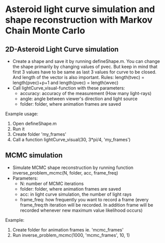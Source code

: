 # Asteroid light curve simulation and shape reconstruction with Markov Chain Monte Carlo


## 2D-Asteroid Light Curve simulation

- Create a shape and save it by running defineShape.m. You can change the shape primarily by changing values of pvec.
  But keep in mind that first 3 values have to be same as last 3 values for curve to be closed. And length of the vector is also important.
  Rules: length(tvec) = length(pvec)+p+1 and length(pvec) = length(wvec)
- Call lightCurve_visual-function with these parameters:  
    - accuracy: accuracy of the measurement (How many light-rays)
    - angle: angle between viewer's direction and light source
    - folder: folder, where animation frames are saved
    
Example usage:
  1. Open defineShape.m
  2. Run it
  3. Create folder 'my_frames'
  4. Call a function lightCurve_visual(30, 3*pi/4, 'my_frames')
  
 ## MCMC simulation
 
- Simulate MCMC shape reconstruction by running function inverse_problem_mcmc(N, folder, acc, frame_freq)
- Parameters:
    - N: number of MCMC iterations
    - folder: folder, where animation frames are saved
    - acc: in light curve simulation, the number of light rays
    - frame_freq: how frequently you want to record a frame 
        (every frame_freq:th iteration will be recorded. In addition frame will 
        be recorded whenever new maximum value likelihood occurs)

Example:
  1. Create folder for animation frames ie. 'mcmc_frames'
  2. Run inverse_problem_mcmc(1000, 'mcmc_frames', 10, 1)
